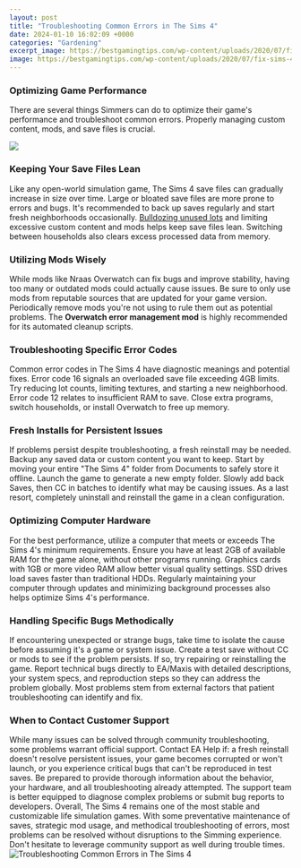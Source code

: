 ```yaml
---
layout: post
title: "Troubleshooting Common Errors in The Sims 4"
date: 2024-01-10 16:02:09 +0000
categories: "Gardening"
excerpt_image: https://bestgamingtips.com/wp-content/uploads/2020/07/fix-sims-4-error-109.jpg
image: https://bestgamingtips.com/wp-content/uploads/2020/07/fix-sims-4-error-109.jpg
---
```


### Optimizing Game Performance
There are several things Simmers can do to optimize their game's performance and troubleshoot common errors. Properly managing custom content, mods, and save files is crucial.

![](https://bestgamingtips.com/wp-content/uploads/2020/08/sims-4-error-22.jpg)
### Keeping Your Save Files Lean
Like any open-world simulation game, The Sims 4 save files can gradually increase in size over time. Large or bloated save files are more prone to errors and bugs. It's recommended to back up saves regularly and start fresh neighborhoods occasionally. [Bulldozing unused lots](https://store.fi.io.vn/collection/dog) and limiting excessive custom content and mods helps keep save files lean. Switching between households also clears excess processed data from memory.
### Utilizing Mods Wisely
While mods like Nraas Overwatch can fix bugs and improve stability, having too many or outdated mods could actually cause issues. Be sure to only use mods from reputable sources that are updated for your game version. Periodically remove mods you're not using to rule them out as potential problems. The **Overwatch error management mod** is highly recommended for its automated cleanup scripts.
### Troubleshooting Specific Error Codes 
Common error codes in The Sims 4 have diagnostic meanings and potential fixes. Error code 16 signals an overloaded save file exceeding 4GB limits. Try reducing lot counts, limiting textures, and starting a new neighborhood. Error code 12 relates to insufficient RAM to save. Close extra programs, switch households, or install Overwatch to free up memory.
### Fresh Installs for Persistent Issues
If problems persist despite troubleshooting, a fresh reinstall may be needed. Backup any saved data or custom content you want to keep. Start by moving your entire "The Sims 4" folder from Documents to safely store it offline. Launch the game to generate a new empty folder. Slowly add back Saves, then CC in batches to identify what may be causing issues. As a last resort, completely uninstall and reinstall the game in a clean configuration.
### Optimizing Computer Hardware 
For the best performance, utilize a computer that meets or exceeds The Sims 4's minimum requirements. Ensure you have at least 2GB of available RAM for the game alone, without other programs running. Graphics cards with 1GB or more video RAM allow better visual quality settings. SSD drives load saves faster than traditional HDDs. Regularly maintaining your computer through updates and minimizing background processes also helps optimize Sims 4's performance.
### Handling Specific Bugs Methodically
If encountering unexpected or strange bugs, take time to isolate the cause before assuming it's a game or system issue. Create a test save without CC or mods to see if the problem persists. If so, try repairing or reinstalling the game. Report technical bugs directly to EA/Maxis with detailed descriptions, your system specs, and reproduction steps so they can address the problem globally. Most problems stem from external factors that patient troubleshooting can identify and fix.
### When to Contact Customer Support
While many issues can be solved through community troubleshooting, some problems warrant official support. Contact EA Help if: a fresh reinstall doesn't resolve persistent issues, your game becomes corrupted or won't launch, or you experience critical bugs that can't be reproduced in test saves. Be prepared to provide thorough information about the behavior, your hardware, and all troubleshooting already attempted. The support team is better equipped to diagnose complex problems or submit bug reports to developers.
Overall, The Sims 4 remains one of the most stable and customizable life simulation games. With some preventative maintenance of saves, strategic mod usage, and methodical troubleshooting of errors, most problems can be resolved without disruptions to the Simming experience. Don't hesitate to leverage community support as well during trouble times.
![Troubleshooting Common Errors in The Sims 4](https://bestgamingtips.com/wp-content/uploads/2020/07/fix-sims-4-error-109.jpg)
